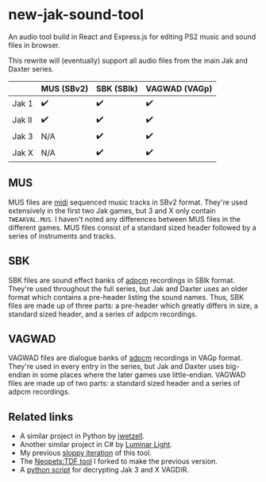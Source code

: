 # new-jak-sound-tool
An audio tool build in React and Express.js for editing PS2 music and sound files in browser.

This rewrite will (eventually) support all audio files from the main Jak and Daxter series.

|                | MUS (SBv2)       | SBK (SBlk)       | VAGWAD (VAGp)    |
| -------------  | ------------- |  ------------- | ------------- |
| Jak 1   |           ✔️  |           ✔️  |           ✔️  |
| Jak II  |           ✔️  |           ✔️  |           ✔️  |
| Jak 3   |           N/A  |           ✔️  |           ✔️  |
| Jak X   |           N/A  |           ✔️  |           ✔️  |

MUS
---

MUS files are [midi](https://faydoc.tripod.com/formats/mid.htm) sequenced music tracks in SBv2 format. They're used extensively in the first two Jak games, but 3 and X only contain `TWEAKVAL.MUS`. I haven't noted any differences between MUS files in the different games. MUS files consist of a standard sized header followed by a series of instruments and tracks.

SBK
---
SBK files are sound effect banks of [adpcm](https://github.com/himham-jak/adpcm) recordings in SBlk format. They're used throughout the full series, but Jak and Daxter uses an older format which contains a pre-header listing the sound names. Thus, SBK files are made up of three parts: a pre-header which greatly differs in size, a standard sized header, and a series of adpcm recordings.

VAGWAD
---
VAGWAD files are dialogue banks of [adpcm](https://github.com/himham-jak/adpcm) recordings in VAGp format. They're used in every entry in the series, but Jak and Daxter uses big-endian in some places where the later games use little-endian. VAGWAD files are made up of two parts: a standard sized header and a series of adpcm recordings.

Related links
---
- A similar project in Python by [jwetzell](https://github.com/jwetzell/JakAudioTools).
- Another similar project in C# by [Luminar Light](https://github.com/LuminarLight/JakAudioTool).
- My previous [sloppy iteration](https://github.com/himham-jak/himham-jak.github.io) of this tool.
- The [Neopets:TDF tool](https://github.com/monster860/ntdf-tools) I forked to make the previous version.
- A [python script](https://reshax.com/files/file/50-ps2-jak-3-jak-x-combat-racing-vagwad-extract-script/) for decrypting Jak 3 and X VAGDIR.
